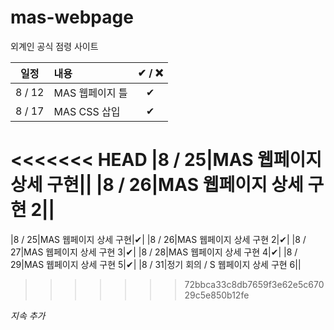 # mas-webpage
외계인 공식 점령 사이트

|일정|내용|✔ / ❌|
|:--:|:--|:--:|
|8 / 12|MAS 웹페이지 틀|✔|
|8 / 17|MAS CSS 삽입|✔|
<<<<<<< HEAD
|8 / 25|MAS 웹페이지 상세 구현||
|8 / 26|MAS 웹페이지 상세 구현 2||
=======
|8 / 25|MAS 웹페이지 상세 구현|✔|
|8 / 26|MAS 웹페이지 상세 구현 2|✔|
|8 / 27|MAS 웹페이지 상세 구현 3|✔|
|8 / 28|MAS 웹페이지 상세 구현 4|✔|
|8 / 29|MAS 웹페이지 상세 구현 5|✔|
|8 / 31|정기 회의 / S 웹페이지 상세 구현 6||
>>>>>>> 72bbca33c8db7659f3e62e5c67029c5e850b12fe

_지속 추가_
